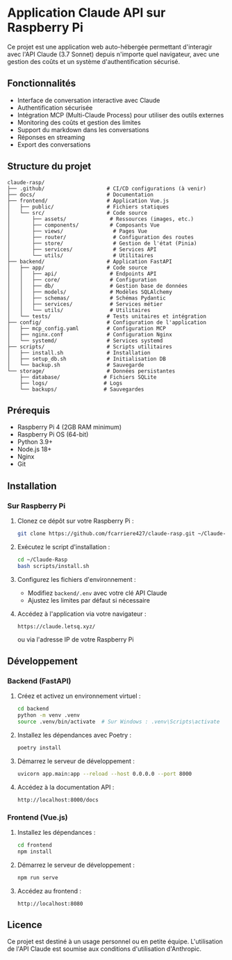# Application Claude API sur Raspberry Pi

Ce projet est une application web auto-hébergée permettant d'interagir avec l'API Claude (3.7 Sonnet) depuis n'importe quel navigateur, avec une gestion des coûts et un système d'authentification sécurisé.

## Fonctionnalités

- Interface de conversation interactive avec Claude
- Authentification sécurisée
- Intégration MCP (Multi-Claude Process) pour utiliser des outils externes
- Monitoring des coûts et gestion des limites
- Support du markdown dans les conversations
- Réponses en streaming
- Export des conversations

## Structure du projet

```
claude-rasp/
├── .github/                    # CI/CD configurations (à venir)
├── docs/                       # Documentation
├── frontend/                   # Application Vue.js
│   ├── public/                 # Fichiers statiques
│   └── src/                    # Code source
│       ├── assets/              # Ressources (images, etc.)
│       ├── components/          # Composants Vue
│       ├── views/                # Pages Vue
│       ├── router/               # Configuration des routes
│       ├── store/                # Gestion de l'état (Pinia)
│       ├── services/             # Services API
│       └── utils/                # Utilitaires
├── backend/                    # Application FastAPI
│   ├── app/                    # Code source
│   │   ├── api/                 # Endpoints API
│   │   ├── core/                # Configuration
│   │   ├── db/                  # Gestion base de données
│   │   ├── models/              # Modèles SQLAlchemy
│   │   ├── schemas/             # Schémas Pydantic
│   │   ├── services/            # Services métier
│   │   └── utils/               # Utilitaires
│   └── tests/                  # Tests unitaires et intégration
├── config/                     # Configuration de l'application
│   ├── mcp_config.yaml         # Configuration MCP
│   ├── nginx.conf              # Configuration Nginx
│   └── systemd/                # Services systemd
├── scripts/                    # Scripts utilitaires
│   ├── install.sh              # Installation
│   ├── setup_db.sh             # Initialisation DB
│   └── backup.sh               # Sauvegarde
└── storage/                    # Données persistantes
    ├── database/              # Fichiers SQLite
    ├── logs/                  # Logs
    └── backups/               # Sauvegardes
```

## Prérequis

- Raspberry Pi 4 (2GB RAM minimum)
- Raspberry Pi OS (64-bit)
- Python 3.9+
- Node.js 18+
- Nginx
- Git

## Installation 

### Sur Raspberry Pi

1. Clonez ce dépôt sur votre Raspberry Pi :
   ```bash
   git clone https://github.com/fcarriere427/claude-rasp.git ~/Claude-Rasp
   ```

2. Exécutez le script d'installation :
   ```bash
   cd ~/Claude-Rasp
   bash scripts/install.sh
   ```

3. Configurez les fichiers d'environnement :
   - Modifiez `backend/.env` avec votre clé API Claude
   - Ajustez les limites par défaut si nécessaire

4. Accédez à l'application via votre navigateur :
   ```
   https://claude.letsq.xyz/
   ```
   ou via l'adresse IP de votre Raspberry Pi

## Développement

### Backend (FastAPI)

1. Créez et activez un environnement virtuel :
   ```bash
   cd backend
   python -m venv .venv
   source .venv/bin/activate  # Sur Windows : .venv\Scripts\activate
   ```

2. Installez les dépendances avec Poetry :
   ```bash
   poetry install
   ```

3. Démarrez le serveur de développement :
   ```bash
   uvicorn app.main:app --reload --host 0.0.0.0 --port 8000
   ```

4. Accédez à la documentation API :
   ```
   http://localhost:8000/docs
   ```

### Frontend (Vue.js)

1. Installez les dépendances :
   ```bash
   cd frontend
   npm install
   ```

2. Démarrez le serveur de développement :
   ```bash
   npm run serve
   ```

3. Accédez au frontend :
   ```
   http://localhost:8080
   ```

## Licence

Ce projet est destiné à un usage personnel ou en petite équipe. L'utilisation de l'API Claude est soumise aux conditions d'utilisation d'Anthropic.
